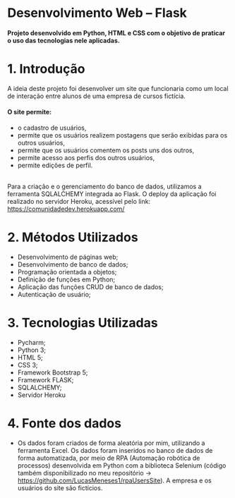 # Desenvolvimento Web – Flask
<h4>Projeto desenvolvido em Python, HTML e CSS com o objetivo de praticar o uso das tecnologias nele aplicadas.</h4>

# 1.	Introdução
A ideia deste projeto foi desenvolver um site que funcionaria como um local de interação entre alunos de uma empresa de cursos fictícia. 
 #### O site permite: 
  * o cadastro de usuários, 
  * permite que os usuários realizem postagens que serão exibidas para os outros usuários,
  * permite que os usuários comentem os posts uns dos outros,
  * permite acesso aos perfis dos outros usuários,
  * permite edições de perfil.<br><br> 

Para a criação e o gerenciamento do banco de dados, utilizamos a ferramenta SQLALCHEMY integrada ao Flask. O deploy da aplicação foi realizado no servidor Heroku, acessível pelo link: https://comunidadedev.herokuapp.com/

# 2.	Métodos Utilizados
*	Desenvolvimento de páginas web;
*	Desenvolvimento de banco de dados;
*	Programação orientada a objetos;
*	Definição de funções em Python;
*	Aplicação das funções CRUD de banco de dados;
*	Autenticação de usuário;
 
# 3.	Tecnologias Utilizadas
*	Pycharm;
*	Python 3;
*	HTML 5;
*	CSS 3;
*	Framework Bootstrap 5;
*	Framework FLASK;
*	SQLALCHEMY;
*	Servidor Heroku

# 4.	Fonte dos dados
*	Os dados foram criados de forma aleatória por mim, utilizando a ferramenta Excel. Os dados foram inseridos no banco de dados de forma automatizada, por meio de RPA (Automação robótica de processos) desenvolvida em Python com a biblioteca Selenium (código também disponibilizado no meu repositório -> https://github.com/LucasMeneses1/rpaUsersSite). A empresa e os usuários do site são fictícios.

